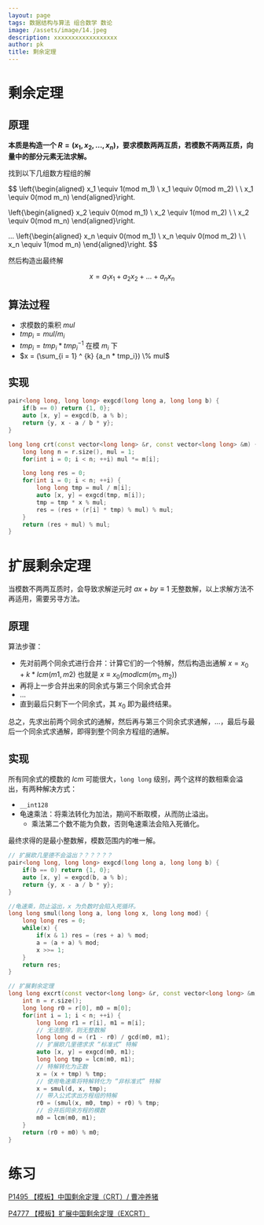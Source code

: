 ```yaml
---
layout: page
tags: 数据结构与算法 组合数学 数论
image: /assets/image/14.jpeg
description: xxxxxxxxxxxxxxxxxx
author: pk
title: 剩余定理
---
```


# 剩余定理

## 原理

**本质是构造一个 $R = (x_1, x_2, ..., x_n)$，要求模数两两互质，若模数不两两互质，向量中的部分元素无法求解。**



找到以下几组数方程组的解

$$
\left\{\begin{aligned}
x_1 \equiv 1(mod m_1) \\
x_1 \equiv 0(mod m_2) \\
\\
x_1 \equiv 0(mod m_n)
\end{aligned}\right.

\left\{\begin{aligned}
x_2 \equiv 0(mod m_1) \\
x_2 \equiv 1(mod m_2) \\
\\
x_2 \equiv 0(mod m_n)
\end{aligned}\right.

...
\left\{\begin{aligned}
x_n \equiv 0(mod m_1) \\
x_n \equiv 0(mod m_2) \\
\\
x_n \equiv 1(mod m_n)
\end{aligned}\right.
$$

然后构造出最终解

$$
x = a_1x_1 + a_2x_2 + ... + a_nx_n
$$


## 算法过程

- 求模数的乘积 $mul$
- $tmp_i = mul / m_i$
- $tmp_i = tmp_i * tmp_i ^{-1}$ 在模 $m_i$ 下
- $x = (\sum_{i = 1} ^ {k} {a_n * tmp_i}) \% mul$

## 实现

```cpp
pair<long long, long long> exgcd(long long a, long long b) {
    if(b == 0) return {1, 0};
    auto [x, y] = exgcd(b, a % b);
    return {y, x - a / b * y};
}

long long crt(const vector<long long> &r, const vector<long long> &m) {
    long long n = r.size(), mul = 1;
    for(int i = 0; i < n; ++i) mul *= m[i];

    long long res = 0;
    for(int i = 0; i < n; ++i) {
        long long tmp = mul / m[i];
        auto [x, y] = exgcd(tmp, m[i]);
        tmp = tmp * x % mul;
        res = (res + (r[i] * tmp) % mul) % mul;
    }
    return (res + mul) % mul;
}
```





# 扩展剩余定理

当模数不两两互质时，会导致求解逆元时 $ax + by \equiv 1$ 无整数解，以上求解方法不再适用，需要另寻方法。



## 原理



算法步骤：

- 先对前两个同余式进行合并：计算它们的一个特解，然后构造出通解 $x = x_0 + k * lcm(m1, m2)$ 也就是 $x \equiv x_0 (mod lcm(m_1, m_2))$
- 再将上一步合并出来的同余式与第三个同余式合并
- ...
- 直到最后只剩下一个同余式，其 $x_0$ 即为最终结果。



总之，先求出前两个同余式的通解，然后再与第三个同余式求通解，...，最后与最后一个同余式求通解，即得到整个同余方程组的通解。

## 实现

所有同余式的模数的 $lcm$ 可能很大，`long long` 级别，两个这样的数相乘会溢出，有两种解决方式：

- `__int128`
- 龟速乘法：将乘法转化为加法，期间不断取模，从而防止溢出。
    - 乘法第二个数不能为负数，否则龟速乘法会陷入死循化。



最终求得的是最小整数解，模数范围内的唯一解。

```cpp
// 扩展欧几里德不会溢出？？？？？？
pair<long long, long long> exgcd(long long a, long long b) {
    if(b == 0) return {1, 0};
    auto [x, y] = exgcd(b, a % b);
    return {y, x - a / b * y};
}

//龟速乘，防止溢出，x 为负数时会陷入死循环。
long long smul(long long a, long long x, long long mod) {
    long long res = 0;
    while(x) {
        if(x & 1) res = (res + a) % mod;
        a = (a + a) % mod;
        x >>= 1;
    }
    return res;
}

// 扩展剩余定理
long long excrt(const vector<long long> &r, const vector<long long> &m) {
    int n = r.size();
    long long r0 = r[0], m0 = m[0];
    for(int i = 1; i < n; ++i) {
        long long r1 = r[i], m1 = m[i];
        // 无法整除，则无整数解
        long long d = (r1 - r0) / gcd(m0, m1);
        // 扩展欧几里德求求 “标准式” 特解
        auto [x, y] = exgcd(m0, m1);
        long long tmp = lcm(m0, m1);
        // 特解转化为正数
        x = (x + tmp) % tmp;
        // 使用龟速乘将特解转化为 “非标准式” 特解
        x = smul(d, x, tmp);
        // 带入公式求出方程组的特解
        r0 = (smul(x, m0, tmp) + r0) % tmp;
        // 合并后同余方程的模数
        m0 = lcm(m0, m1);
    }
    return (r0 + m0) % m0;
}
```



# 练习

[P1495 【模板】中国剩余定理（CRT）/ 曹冲养猪](https://www.luogu.com.cn/problem/P1495)

[P4777 【模板】扩展中国剩余定理（EXCRT）](https://www.luogu.com.cn/problem/P4777)

